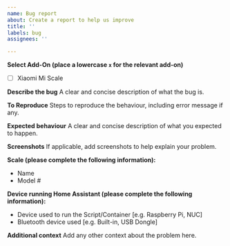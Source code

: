 ```yaml
---
name: Bug report
about: Create a report to help us improve
title: ''
labels: bug
assignees: ''

---
```


**Select Add-On (place a lowercase `x` for the relevant add-on)**
- [ ] Xiaomi Mi Scale

**Describe the bug**
A clear and concise description of what the bug is.

**To Reproduce**
Steps to reproduce the behaviour, including error message if any.

**Expected behaviour**
A clear and concise description of what you expected to happen.

**Screenshots**
If applicable, add screenshots to help explain your problem.

**Scale (please complete the following information):**
 - Name
 - Model #

**Device running Home Assistant (please complete the following information):**
 - Device used to run the Script/Container [e.g. Raspberry Pi, NUC]
 - Bluetooth device used [e.g. Built-in, USB Dongle]

**Additional context**
Add any other context about the problem here.
